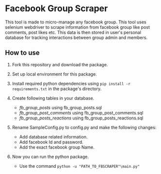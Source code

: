 # Facebook Group Scraper

This tool is made to micro-manage any facebook group. This tool uses selenium webdriver to scrape information from facebook group like post comments, post likes etc. This data is then stored in user's personal database for tracking interactions between group admin and members.

## How to use

1. Fork this repository and download the package.
2. Set up local environment for this package.
3. Install required python dependencies using `pip install -r requirements.txt` in the package's directory.
4. Create following tables in your database.
    
    - *fb_group_posts* using fb_group_posts.sql
    - *fb_group_post_comments* using fb_group_post_comments.sql
    - *fb_group_posts_reactions* using fb_group_posts_reactions.sql

5. Rename SampleConfig.py to config.py and make the following changes:

    - Add database related information.
    - Add facebook Id and password.
    - Add the exact facebook group Name. 
    <!-- Incomplete -->
6. Now you can run the python package.
    
    - Use the command `python -u "PATH_TO_FBSCRAPER"\main.py"`

